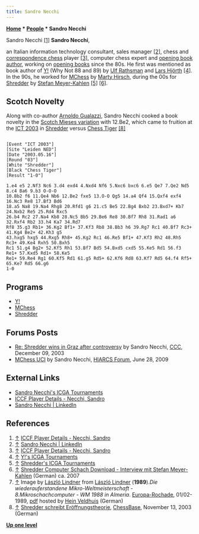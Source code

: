 ```yaml
---
title: Sandro Necchi
---
```

**[Home](Home "Home") \* [People](People "People") \* Sandro Necchi**



 [](File:SandroNecchi.jpg) Sandro Necchi <a id="cite-note-1" href="#cite-ref-1">[1]</a> 
**Sandro Necchi**,  

an Italian information technology consultant, sales manager <a id="cite-note-2" href="#cite-ref-2">[2]</a>, chess and [correspondence chess](https://en.wikipedia.org/wiki/Correspondence_chess) player <a id="cite-note-3" href="#cite-ref-3">[3]</a>, computer chess expert and [opening book author](Category:Opening_Book_Author "Category:Opening Book Author"), 
working on [opening books](Opening_Book "Opening Book") since the 80s. He first was mentioned as book author of [Y!](Y! "Y!") (Why Not 88 and 89) by [Ulf Rathsman](Ulf_Rathsman "Ulf Rathsman") and [Lars Hjörth](Lars_Hj%C3%B6rth "Lars Hjörth") <a id="cite-note-4" href="#cite-ref-4">[4]</a>. 
In the 90s, he worked for [MChess](MChess "MChess") by [Marty Hirsch](Marty_Hirsch "Marty Hirsch"), during the 00s for [Shredder](Shredder "Shredder") by [Stefan Meyer-Kahlen](Stefan_Meyer-Kahlen "Stefan Meyer-Kahlen")
<a id="cite-note-5" href="#cite-ref-5">[5]</a>
<a id="cite-note-6" href="#cite-ref-6">[6]</a>. 



## Scotch Novelty


Along with co-author [Arnoldo Gualazzi](index.php?title=Arnoldo_Gualazzi&action=edit&redlink=1 "Arnoldo Gualazzi (page does not exist)"), Sandro Necchi cooked a book novelty in the [Scotch Mieses variation](https://en.wikipedia.org/wiki/Scotch_Game#Schmidt_Variation:_4...Nf6) with 12.Be2, which came to fruition at the [ICT 2003](ICT_2003 "ICT 2003") in [Shredder](Shredder "Shredder") versus [Chess Tiger](Chess_Tiger "Chess Tiger") <a id="cite-note-8" href="#cite-ref-8">[8]</a>




```

[Event "ICT 2003"]
[Site "Leiden NED"]
[Date "2003.05.16"]
[Round "03"]
[White "Shredder"]
[Black "Chess Tiger"]
[Result "1-0"]

1.e4 e5 2.Nf3 Nc6 3.d4 exd4 4.Nxd4 Nf6 5.Nxc6 bxc6 6.e5 Qe7 7.Qe2 Nd5 8.c4 Ba6 9.b3 O-O-O 
10.Bb2 f6 11.Qe4 Nb6 12.Be2 fxe5 13.O-O Qg5 14.a4 Qf4 15.Qxf4 exf4 16.Nc3 Re8 17.Bf3 Bd6 
18.a5 Na8 19.Na4 Rhg8 20.Rfd1 g6 21.c5 Be5 22.Bg4 Bxb2 23.Bxd7+ Kb7 24.Nxb2 Re5 25.Rd4 Rxc5
26.b4 Rc2 27.Na4 Kb8 28.Nc5 Bb5 29.Be6 Re8 30.Bf7 Rh8 31.Rad1 a6 32.Rxf4 Rb2 33.h4 Ka7 34.Rd7 
Rf8 35.g3 Rb1+ 36.Kg2 Bf1+ 37.Kf3 Rb8 38.Bb3 h6 39.Rg7 Rc1 40.Bf7 Rc3+ 41.Kg4 Be2+ 42.Kh3 g5 
43.hxg5 hxg5 44.Rxg5 Rh8+ 45.Kg2 Rc1 46.Re5 Bf1+ 47.Kf3 Rh2 48.Rh5 Rc3+ 49.Ke4 Rxh5 50.Bxh5 
Rc1 51.g4 Bg2+ 52.Kf5 Rh1 53.Bf7 Bd5 54.Bxd5 cxd5 55.Ke5 Rd1 56.f3 Re1+ 57.Kxd5 Rd1+ 58.Ke5 
Re1+ 59.Re4 Rg1 60.Kf5 Rd1 61.g5 Rd5+ 62.Kf6 Rd8 63.Kf7 Rd5 64.f4 Rf5+ 65.Ke7 Rd5 66.g6 
1-0

```

## Programs


* [Y!](Y! "Y!")
* [MChess](MChess "MChess")
* [Shredder](Shredder "Shredder")


## Forums Posts


* [Re: Shredder wins in Graz after controversy](https://www.stmintz.com/ccc/index.php?id=334635) by Sandro Necchi, [CCC](CCC "CCC"), December 09, 2003
* [MChess UCI](http://www.hiarcs.net/forums/viewtopic.php?p=33210) by Sandro Necchi, [HIARCS Forum](Computer_Chess_Forums "Computer Chess Forums"), June 28, 2009


## External Links


* [Sandro Necchi's ICGA Tournaments](https://www.game-ai-forum.org/icga-tournaments/person.php?id=381)
* [ICCF Player Details - Necchi, Sandro](https://www.iccf.com/player?id=241867)
* [Sandro Necchi | LinkedIn](https://www.linkedin.com/in/sandro-necchi-46762754/)


## References


1. <a id="cite-ref-1" href="#cite-note-1">↑</a> [ICCF Player Details - Necchi, Sandro](https://www.iccf.com/player?id=241867)
2. <a id="cite-ref-2" href="#cite-note-2">↑</a> [Sandro Necchi | LinkedIn](https://www.linkedin.com/in/sandro-necchi-46762754/)
3. <a id="cite-ref-3" href="#cite-note-3">↑</a> [ICCF Player Details - Necchi, Sandro](https://www.iccf.com/player?id=241867)
4. <a id="cite-ref-4" href="#cite-note-4">↑</a> [Y!'s ICGA Tournaments](https://www.game-ai-forum.org/icga-tournaments/program.php?id=356)
5. <a id="cite-ref-5" href="#cite-note-5">↑</a> [Shredder's ICGA Tournaments](https://www.game-ai-forum.org/icga-tournaments/program.php?id=20)
6. <a id="cite-ref-6" href="#cite-note-6">↑</a> [Shredder Computer Schach Download - Interview mit Stefan Meyer-Kahlen](http://www.shredderchess.de/schach-news/shredder-news/interview-stefan-meyer%11kahlen.html) (German) ca. 2007
7. <a id="cite-ref-7" href="#cite-note-7">↑</a> Image by [László Lindner](L%C3%A1szl%C3%B3_Lindner "László Lindner") from [László Lindner](L%C3%A1szl%C3%B3_Lindner "László Lindner") (**1989**).*Die wiederauferstandene Mikro-Weltmeisterschaft - 8.Mikroschachcomputer - WM 1988 in Almeria*. [Europa-Rochade](https://de.wikipedia.org/wiki/Rochade_Europa), 01/02-1989, [pdf](http://schaakcomputers.nl/hein_veldhuis/database/files/11-1988,%20Europa-Rochade,%20Die%208.%20Mikroschachcomputer-WM%201988%20in%20Almeria.pdf) hosted by [Hein Veldhuis](Hein_Veldhuis "Hein Veldhuis") (German)
8. <a id="cite-ref-8" href="#cite-note-8">↑</a> [Shredder schreibt Eröffnungstheorie](https://de.chessbase.com/post/shredder-schreibt-erffnungstheorie), [ChessBase](ChessBase "ChessBase"), November 13, 2003 (German)

**[Up one level](People "People")**







 
